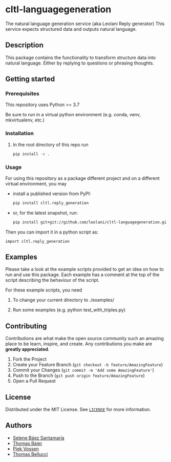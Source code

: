 # cltl-languagegeneration

The natural language generation service (aka Leolani Reply generator) This service expects structured data and outputs
natural language.

## Description

This package contains the functionality to transform structure data into natural language. Either by replying to
questions or phrasing thoughts.

## Getting started

### Prerequisites

This repository uses Python >= 3.7

Be sure to run in a virtual python environment (e.g. conda, venv, mkvirtualenv, etc.)

### Installation

1. In the root directory of this repo run

    ```bash
    pip install -e .
    ```

### Usage

For using this repository as a package different project and on a different virtual environment, you may

- install a published version from PyPI:

    ```bash
    pip install cltl.reply_generation
    ```

- or, for the latest snapshot, run:

    ```bash
    pip install git+git://github.com/leolani/cltl-languagegeneration.git@main
    ```

Then you can import it in a python script as:

    import cltl.reply_generation

## Examples

Please take a look at the example scripts provided to get an idea on how to run and use this package. Each example has a
comment at the top of the script describing the behaviour of the script.

For these example scripts, you need

1. To change your current directory to ./examples/

1. Run some examples (e.g. python test_with_triples.py)

## Contributing

Contributions are what make the open source community such an amazing place to be learn, inspire, and create. Any
contributions you make are **greatly appreciated**.

1. Fork the Project
2. Create your Feature Branch (`git checkout -b feature/AmazingFeature`)
3. Commit your Changes (`git commit -m 'Add some AmazingFeature'`)
4. Push to the Branch (`git push origin feature/AmazingFeature`)
5. Open a Pull Request

## License

Distributed under the MIT License. See [`LICENSE`](https://github.com/leolani/cltl-languagegeneration/blob/main/LICENCE)
for more information.

## Authors

* [Selene Báez Santamaría](https://selbaez.github.io/)
* [Thomas Baier](https://www.linkedin.com/in/thomas-baier-05519030/)
* [Piek Vossen](https://github.com/piekvossen)
* [Thomas Bellucci](https://github.com/thomas097)